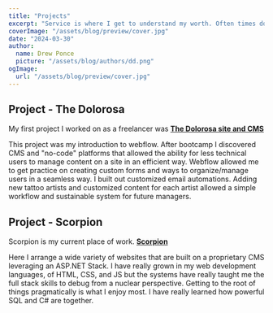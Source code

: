 ```yaml
---
title: "Projects"
excerpt: "Service is where I get to understand my worth. Often times doing stuff expecting nothing in return is literally life-saving."
coverImage: "/assets/blog/preview/cover.jpg"
date: "2024-03-30"
author:
  name: Drew Ponce
  picture: "/assets/blog/authors/dd.png"
ogImage:
  url: "/assets/blog/preview/cover.jpg"
---
```


## Project - The Dolorosa
My first project I worked on as a freelancer was **[The Dolorosa site and CMS](https://thedolorosa.com)**

This project was my introduction to webflow. After bootcamp I discovered CMS and "no-code" platforms that allowed the ability for less technical users to manage content on a site in an efficient way. Webflow allowed me to get practice on creating custom forms and ways to organize/manage users in a seamless way. I built out customized email automations. Adding new tattoo artists and customized content for each artist allowed a simple workflow and sustainable system for future managers.

## Project - Scorpion

Scorpion is my current place of work. **[Scorpion](https://scorpion.co)**

Here I arrange a wide variety of websites that are built on a proprietary CMS leveraging an ASP.NET Stack. I have really grown in my web development languages, of HTML, CSS, and JS but the systems have really taught me the full stack skills to debug from a nuclear perspective. Getting to the root of things pragmatically is what I enjoy most. I have really learned how powerful SQL and C# are together. 